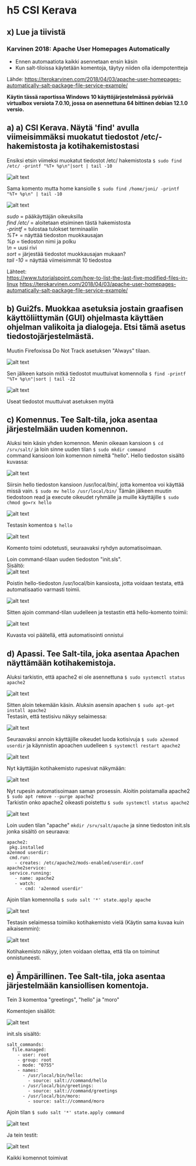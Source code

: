 # h5 CSI Kerava #

## x) Lue ja tiivistä ##

### Karvinen 2018: Apache User Homepages Automatically ###

- Ennen automaatiota kaikki asennetaan ensin käsin
- Kun salt-tiloissa käytetään komentoja, täytyy niiden olla idempotentteja

Lähde: https://terokarvinen.com/2018/04/03/apache-user-homepages-automatically-salt-package-file-service-example/

**Käytin tässä raportissa Windows 10 käyttöjärjestelmässä pyörivää virtualbox versiota 7.0.10, jossa on asennettuna 64 bittinen debian 12.1.0 versio.**
## a) a) CSI Kerava. Näytä 'find' avulla viimeisimmäksi muokatut tiedostot /etc/-hakemistosta ja kotihakemistostasi ##

Ensiksi etsin viimeksi muokatut tiedostot /etc/ hakemistosta `$ sudo find /etc/ -printf "%T+ %p\n"|sort | tail -10`

![alt text](https://github.com/faltjon/Infra-as-code/blob/main/h5/kuvat/1-findetc.png " ")

Sama komento mutta home kansiolle `$ sudo find /home/joni/ -printf "%T+ %p\n" | tail -10` 

![alt text](https://github.com/faltjon/Infra-as-code/blob/main/h5/kuvat/2-findhome.png " ")

*sudo* = pääkäyttäjän oikeuksilla  
*find /etc/* = aloitetaan etsiminen tästä hakemistosta  
*-printf* = tulostaa tulokset terminaaliin  
*%T+* = näyttää tiedoston muokkausajan  
*%p* = tiedoston nimi ja polku  
*\n* = uusi rivi  
*sort* = järjestää tiedostot muokkausajan mukaan?  
*tail -10* = näyttää viimeisimmät 10 tiedostoa  

Lähteet:   
https://www.tutorialspoint.com/how-to-list-the-last-five-modified-files-in-linux
https://terokarvinen.com/2018/04/03/apache-user-homepages-automatically-salt-package-file-service-example/

## b) Gui2fs. Muokkaa asetuksia jostain graafisen käyttöliittymän (GUI) ohjelmasta käyttäen ohjelman valikoita ja dialogeja. Etsi tämä asetus tiedostojärjestelmästä. ##

Muutin Firefoxissa Do Not Track asetuksen "Always" tilaan. 

![alt text](https://github.com/faltjon/Infra-as-code/blob/main/h5/kuvat/3-firefox.png " ")

Sen jälkeen katsoin mitkä tiedostot muuttuivat komennolla `$ find -printf "%T+ %p\n"|sort | tail -22`

![alt text](https://github.com/faltjon/Infra-as-code/blob/main/h5/kuvat/4-find.png " ")

Useat tiedostot muuttuivat asetuksen myötä

## c) Komennus. Tee Salt-tila, joka asentaa järjestelmään uuden komennon. ##

Aluksi tein käsin yhden komennon. Menin oikeaan kansioon `$ cd /srv/salt/` ja loin sinne uuden tilan `$ sudo mkdir command`  
command kansioon loin komennon nimeltä "hello". Hello tiedoston sisältö kuvassa:

![alt text](https://github.com/faltjon/Infra-as-code/blob/main/h5/kuvat/5-hello.png " ")

Siirsin hello tiedoston kansioon /usr/local/bin/, jotta komentoa voi käyttää missä vain. `$ sudo mv hello /usr/local/bin/`
Tämän jälkeen muutin tiedostoon read ja execute oikeudet ryhmälle ja muille käyttäjille `$ sudo chmod go=rx hello`

![alt text](https://github.com/faltjon/Infra-as-code/blob/main/h5/kuvat/6-chmod.png " ")

Testasin komentoa `$ hello`

![alt text](https://github.com/faltjon/Infra-as-code/blob/main/h5/kuvat/7-hellotest.png " ")

Komento toimi odotetusti, seuraavaksi ryhdyn automatisoimaan.

Loin command-tilaan uuden tiedoston "init.sls".  
Sisältö:  
![alt text](https://github.com/faltjon/Infra-as-code/blob/main/h5/kuvat/8-init.png " ")

Poistin hello-tiedoston /usr/local/bin kansiosta, jotta voidaan testata, että automatisaatio varmasti toimii.

![alt text](https://github.com/faltjon/Infra-as-code/blob/main/h5/kuvat/9-delete.png " ")

Sitten ajoin command-tilan uudelleen ja testastin että hello-komento toimii:

![alt text](https://github.com/faltjon/Infra-as-code/blob/main/h5/kuvat/10-tila.png " ")

Kuvasta voi päätellä, että automatisointi onnistui

## d) Apassi. Tee Salt-tila, joka asentaa Apachen näyttämään kotihakemistoja. ## 

Aluksi tarkistin, että apache2 ei ole asennettuna `$ sudo systemctl status apache2`

![alt text](https://github.com/faltjon/Infra-as-code/blob/main/h5/kuvat/11-apache.png " ")

Sitten aloin tekemään käsin. Aluksin asensin apachen `$ sudo apt-get install apache2`  
Testasin, että testisivu näkyy selaimessa:  

![alt text](https://github.com/faltjon/Infra-as-code/blob/main/h5/kuvat/12-testisivu.png " ")

Seuraavaksi annoin käyttäjille oikeudet luoda kotisivuja `$ sudo a2enmod userdir` ja käynnistin apoachen uudelleen `$ systemctl restart apache2`

![alt text](https://github.com/faltjon/Infra-as-code/blob/main/h5/kuvat/13-oikeudet.png " ")

Nyt käyttäjän kotihakemisto rupesivat näkymään:

![alt text](https://github.com/faltjon/Infra-as-code/blob/main/h5/kuvat/14-kotihakemisto.png " ")

Nyt rupesin automatisoimaan saman prosessin. Aloitin poistamalla apache2 `$ sudo apt remove --purge apache2`  
Tarkistin onko apache2 oikeasti poistettu `$ sudo systemctl status apache2`

![alt text](https://github.com/faltjon/Infra-as-code/blob/main/h5/kuvat/15-remove.png " ")

Loin uuden tilan "apache" `mkdir /srv/salt/apache` ja sinne tiedoston init.sls jonka sisältö on seuraava:

```
apache2:
 pkg.installed
a2enmod userdir:
 cmd.run:
   - creates: /etc/apache2/mods-enabled/userdir.conf
apache2service:
 service.running:
   - name: apache2
   - watch:
     - cmd: 'a2enmod userdir'
```
Ajoin tilan komennolla `$ sudo salt '*' state.apply apache`

![alt text](https://github.com/faltjon/Infra-as-code/blob/main/h5/kuvat/16-state.png " ")

Testasin selaimessa toimiiko kotihakemisto vielä (Käytin sama kuvaa kuin aikaisemmin): 

![alt text](https://github.com/faltjon/Infra-as-code/blob/main/h5/kuvat/14-kotihakemisto.png " ")

Kotihakemisto näkyy, joten voidaan olettaa, että tila on toiminut onnistuneesti.

## e) Ämpärillinen. Tee Salt-tila, joka asentaa järjestelmään kansiollisen komentoja. ##

Tein 3 komentoa "greetings", "hello" ja "moro"

Komentojen sisällöt:

![alt text](https://github.com/faltjon/Infra-as-code/blob/main/h5/kuvat/17-komennot.png " ")

init.sls sisältö:

```
salt_commands:
  file.managed:
    - user: root
    - group: root
    - mode: "0755"
    - names:
      - /usr/local/bin/hello:
        - source: salt://command/hello
      - /usr/local/bin/greetings:
        - source: salt://command/greetings
      - /usr/local/bin/moro:
        - source: salt://command/moro
```

Ajoin tilan `$ sudo salt '*' state.apply command`

![alt text](https://github.com/faltjon/Infra-as-code/blob/main/h5/kuvat/18-apply.png " ")

Ja tein testit:

![alt text](https://github.com/faltjon/Infra-as-code/blob/main/h5/kuvat/19-testit.png " ")

Kaikki komennot toimivat
